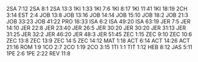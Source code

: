 2SA 7:12
2SA 8:1
2SA 13:3
1KI 1:33
1KI 7:6
1KI 8:17
1KI 11:41
1KI 18:19
2CH 3:14
EST 2:4
JOB 13:8
JOB 13:16
JOB 14:14
JOB 15:10
JOB 18:2
JOB 21:3
JOB 33:23
JOB 41:22
PRO 16:33
ISA 6:2
ISA 49:20
ISA 63:19
JER 7:5
JER 14:10
JER 22:8
JER 23:40
JER 26:5
JER 30:20
JER 30:20
JER 31:13
JER 31:25
JER 32:2
JER 46:20
JER 48:3
JER 51:45
ZEC 1:15
ZEC 9:10
ZEC 10:6
ZEC 13:8
ZEC 13:9
ZEC 14:5
ZEC 14:12
MAT 1:18
ACT 6:14
ACT 14:26
ACT 21:16
ROM 1:9
1CO 2:7
2CO 1:19
2CO 3:15
1TI 1:1
TIT 1:12
HEB 8:12
JAS 5:11
1PE 2:6
1PE 2:22
REV 11:8